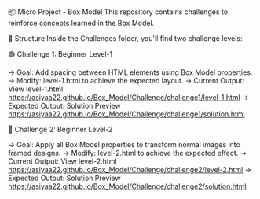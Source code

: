 📦 Micro Project - Box Model
This repository contains challenges to reinforce concepts learned in the Box Model.

📁 Structure
Inside the Challenges folder, you'll find two challenge levels:

🟢 Challenge 1: Beginner Level-1

-> Goal: Add spacing between HTML elements using Box Model properties.
-> Modify: level-1.html to achieve the expected layout.
-> Current Output: View level-1.html https://asiyaa22.github.io/Box_Model/Challenge/challenge1/level-1.html
-> Expected Output: Solution Preview https://asiyaa22.github.io/Box_Model/Challenge/challenge1/solution.html


🔵 Challenge 2: Beginner Level-2

-> Goal: Apply all Box Model properties to transform normal images into framed designs.
-> Modify: level-2.html to achieve the expected effect.
-> Current Output: View level-2.html https://asiyaa22.github.io/Box_Model/Challenge/challenge2/level-2.html
-> Expected Output: Solution Preview https://asiyaa22.github.io/Box_Model/Challenge/challenge2/solution.html
